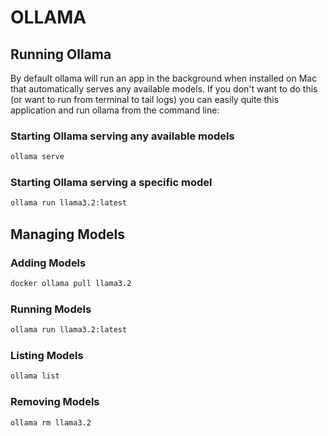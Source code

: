 # OLLAMA

## Running Ollama
By default ollama will run an app in the background when installed on Mac that automatically serves any available models. If you don't want to do this (or want to run from terminal to tail logs) you can easily quite this application and run ollama from the command line:

### Starting Ollama serving any available models
```bash
ollama serve
```

### Starting Ollama serving a specific model
```bash
ollama run llama3.2:latest
```

## Managing Models

### Adding Models
```bash
docker ollama pull llama3.2
```

### Running Models

```bash
ollama run llama3.2:latest
```

### Listing Models

```bash
ollama list
```

### Removing Models

```bash
ollama rm llama3.2
```

